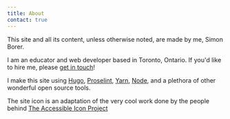 ```yaml
---
title: About
contact: true
---
```


This site and all its content, unless otherwise noted, are made by me, <a href="https://www.simonborer.com" rel="noopener nofollow" target="_blank"></a>Simon Borer.

I am an educator and web developer based in Toronto, Ontario. If you'd like to hire me, please <a href="#contact">get in touch</a>!

I make this site using <a href="https://gohugo.io/" target="_blank" rel="noopener nofollow">Hugo</a>, <a href="http://proselint.com/" target="_blank" rel="noopener nofollow">Proselint</a>, <a href="https://yarnpkg.com/en/" target="_blank" rel="noopener nofollow">Yarn</a>, <a href="https://nodejs.org/en/" target="_blank" rel="noopener nofollow">Node</a>, and a plethora of other wonderful open source tools.

The site icon is an adaptation of the very cool work done by the people behind <a href="http://accessibleicon.org/" target="_blank" rel="noopener nofollow">The Accessible Icon Project</a>